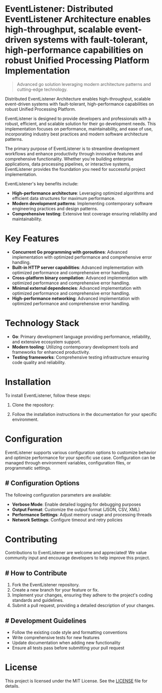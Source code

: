 <!-- fallback_EventListener_20251028205721_89685 -->

# EventListener: Distributed EventListener Architecture enables high-throughput, scalable event-driven systems with fault-tolerant, high-performance capabilities on robust Unified Processing Platform Implementation
> Advanced go solution leveraging modern architecture patterns and cutting-edge technology.

Distributed EventListener Architecture enables high-throughput, scalable event-driven systems with fault-tolerant, high-performance capabilities on robust Unified Processing Platform.

EventListener is designed to provide developers and professionals with a robust, efficient, and scalable solution for their go development needs. This implementation focuses on performance, maintainability, and ease of use, incorporating industry best practices and modern software architecture patterns.

The primary purpose of EventListener is to streamline development workflows and enhance productivity through innovative features and comprehensive functionality. Whether you're building enterprise applications, data processing pipelines, or interactive systems, EventListener provides the foundation you need for successful project implementation.

EventListener's key benefits include:

* **High-performance architecture**: Leveraging optimized algorithms and efficient data structures for maximum performance.
* **Modern development patterns**: Implementing contemporary software engineering practices and design patterns.
* **Comprehensive testing**: Extensive test coverage ensuring reliability and maintainability.

# Key Features

* **Concurrent Go programming with goroutines**: Advanced implementation with optimized performance and comprehensive error handling.
* **Built-in HTTP server capabilities**: Advanced implementation with optimized performance and comprehensive error handling.
* **Cross-platform binary compilation**: Advanced implementation with optimized performance and comprehensive error handling.
* **Minimal external dependencies**: Advanced implementation with optimized performance and comprehensive error handling.
* **High-performance networking**: Advanced implementation with optimized performance and comprehensive error handling.

# Technology Stack

* **Go**: Primary development language providing performance, reliability, and extensive ecosystem support.
* **Modern tooling**: Utilizing contemporary development tools and frameworks for enhanced productivity.
* **Testing frameworks**: Comprehensive testing infrastructure ensuring code quality and reliability.

# Installation

To install EventListener, follow these steps:

1. Clone the repository:


2. Follow the installation instructions in the documentation for your specific environment.

# Configuration

EventListener supports various configuration options to customize behavior and optimize performance for your specific use case. Configuration can be managed through environment variables, configuration files, or programmatic settings.

## # Configuration Options

The following configuration parameters are available:

* **Verbose Mode**: Enable detailed logging for debugging purposes
* **Output Format**: Customize the output format (JSON, CSV, XML)
* **Performance Settings**: Adjust memory usage and processing threads
* **Network Settings**: Configure timeout and retry policies

# Contributing

Contributions to EventListener are welcome and appreciated! We value community input and encourage developers to help improve this project.

## # How to Contribute

1. Fork the EventListener repository.
2. Create a new branch for your feature or fix.
3. Implement your changes, ensuring they adhere to the project's coding standards and guidelines.
4. Submit a pull request, providing a detailed description of your changes.

## # Development Guidelines

* Follow the existing code style and formatting conventions
* Write comprehensive tests for new features
* Update documentation when adding new functionality
* Ensure all tests pass before submitting your pull request

# License

This project is licensed under the MIT License. See the [LICENSE](https://github.com/JoseMariaAlarconArenas/EventListener/blob/main/LICENSE) file for details.
